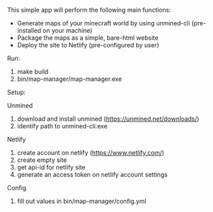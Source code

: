 This simple app will perform the following main functions:
- Generate maps of your minecraft world by using unmined-cli (pre-installed on your machine)
- Package the maps as a simple, bare-html website
- Deploy the site to Netlify (pre-configured by user)


Run:
1. make build
2. bin/map-manager/map-manager.exe


Setup:

Unmined
1. download and install unmined (https://unmined.net/downloads/)
2. identify path to unmined-cli.exe

Netlify
1. create account on netlify (https://www.netlify.com/)
2. create empty site
3. get api-id for netlify site
4. generate an access token on netlify account settings

Config
1. fill out values in bin/map-manager/config.yml
